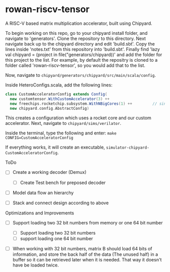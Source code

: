 # rowan-riscv-tensor
A RISC-V based matrix multiplication accelerator, built using Chipyard.

To begin working on this repo, go to your chipyard install folder, and navigate to 'generators'. Clone the repository to this directory. Next navigate back up to the chipyard directory and edit 'build.sbt'. Copy the lines inside 'notes.txt' from this repository into 'build.sbt'. Finally find 'lazy val chipyard = (project in file("generators/chipyard))' and add the folder for this project to the list. For example, by default the repositry is cloned to a folder called 'rowan-riscv-tensor', so you would add that to the list.

Now, navigate to `chipyard/generators/chipyard/src/main/scala/config`.

Inside HeteroConfigs.scala, add the following lines:

```scala
class CustomAcceleratorConfig extends Config(
  new customtensor.WithCustomAccelerator(3) ++
  new freechips.rocketchip.subsystem.WithNBigCores(1) ++         // single rocket-core
  new chipyard.config.AbstractConfig)
```

This creates a configuration which uses a rocket core and our custom accelerator. Next, navigate to `chipyard/sims/verilator`.

Inside the terminal, type the following and enter: `make CONFIG=CustomAcceleratorConfig`

If everything works, it will create an executable, `simulator-chipyard-CustomAcceleratorConfig`.

ToDo
- [ ] Create a working decoder (Demux)
  - [ ] Create Test bench for preposed decoder
- [ ] Model data flow an hierarchy
- [ ] Stack and connect design according to above


Optimizations and Improvements
- [ ] Support loading two 32 bit numbers from memory or one 64 bit number
  - [ ] Support loading two 32 bit numbers
  - [ ] support loading one 64 bit number
- [ ] When working with 32 bit numbers, matrix B should load 64 bits of information, and store the back half of the data (The unused half) in a buffer so it can be retrieved later when it is needed. That way it doesn't have be loaded twice.

